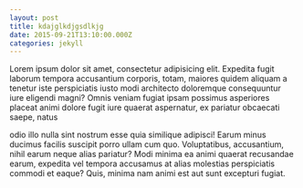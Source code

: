 ```yaml
---
layout: post
title: kdajglkdjgsdlkjg
date: 2015-09-21T13:10:00.000Z
categories: jekyll
---
```


Lorem ipsum dolor sit amet, consectetur adipisicing elit. Expedita fugit laborum tempora accusantium corporis, totam, maiores quidem aliquam a tenetur iste perspiciatis iusto modi architecto doloremque consequuntur iure eligendi magni? Omnis veniam fugiat ipsam possimus asperiores placeat animi dolore fugit iure quaerat aspernatur, ex pariatur obcaecati saepe, natus

 

odio illo nulla sint nostrum esse quia similique adipisci! Earum minus ducimus facilis suscipit porro ullam cum quo. Voluptatibus, accusantium, nihil earum neque alias pariatur? Modi minima ea animi quaerat recusandae earum, expedita vel tempora accusamus at alias molestias perspiciatis commodi et eaque? Quis, minima nam animi est aut sunt excepturi fugiat.